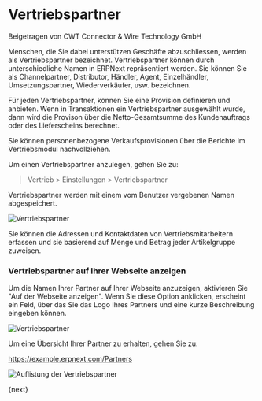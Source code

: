 <!-- add-breadcrumbs -->
# Vertriebspartner
<span class="text-muted contributed-by">Beigetragen von CWT Connector & Wire Technology GmbH</span>

Menschen, die Sie dabei unterstützen Geschäfte abzuschliessen, werden als Vertriebspartner bezeichnet. Vertriebspartner können durch unterschiedliche Namen in ERPNext repräsentiert werden. Sie können Sie als Channelpartner, Distributor, Händler, Agent, Einzelhändler, Umsetzungspartner, Wiederverkäufer, usw. bezeichnen.

Für jeden Vertriebspartner, können Sie eine Provision definieren und anbieten. Wenn in Transaktionen ein Vertriebspartner ausgewählt wurde, dann wird die Provison über die Netto-Gesamtsumme des Kundenauftrags oder des Lieferscheins berechnet.

Sie können personenbezogene Verkaufsprovisionen über die Berichte im Vertriebsmodul nachvollziehen.

Um einen Vertriebspartner anzulegen, gehen Sie zu:

> Vertrieb > Einstellungen > Vertriebspartner

Vertriebspartner werden mit einem vom Benutzer vergebenen Namen abgespeichert.

<img class="screenshot" alt="Vertriebspartner" src="/docs/assets/img/selling/sales-partner.png">

Sie können die Adressen und Kontaktdaten von Vertriebsmitarbeitern erfassen und sie basierend auf Menge und Betrag jeder Artikelgruppe zuweisen.

### Vertriebspartner auf Ihrer Webseite anzeigen

Um die Namen Ihrer Partner auf Ihrer Webseite anzuzeigen, aktivieren Sie "Auf der Webseite anzeigen". Wenn Sie diese Option anklicken, erscheint ein Feld, über das Sie das Logo Ihres Partners und eine kurze Beschreibung eingeben können.

<img class="screenshot" alt="Vertriebspartner" src="/docs/assets/img/selling/sales-partner-website.png">

Um eine Übersicht Ihrer Partner zu erhalten, gehen Sie zu:

https://example.erpnext.com/Partners

<img class="screenshot" alt="Auflistung der Vertriebspartner" src="/docs/assets/img/crm/sales-partner-listing.png">


{next}
